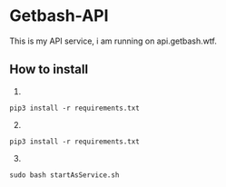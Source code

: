 # Getbash-API
This is my API service, i am running on api.getbash.wtf.

## How to install ##


1.
```
pip3 install -r requirements.txt
```


2.
```
pip3 install -r requirements.txt
```

3.
```
sudo bash startAsService.sh
```
